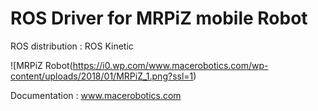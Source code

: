 # ROS Driver for MRPiZ mobile Robot

ROS distribution : ROS Kinetic 

![MRPiZ Robot(https://i0.wp.com/www.macerobotics.com/wp-content/uploads/2018/01/MRPiZ_1.png?ssl=1)

Documentation : www.macerobotics.com

